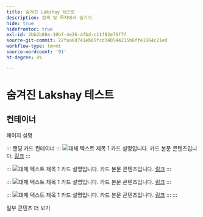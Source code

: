```yaml
---
title: 숨겨진 Lakshay 테스트
description: 검색 및 목차에서 숨기기
hide: true
hidefromtoc: true
exl-id: 2bb2b88e-10bf-4e26-afbd-c11f82e76f7f
source-git-commit: 22faa6d741eb65fcd340544215b6ffe1864c21ed
workflow-type: tm+mt
source-wordcount: '91'
ht-degree: 8%

---
```


# 숨겨진 Lakshay 테스트

## 컨테이너

페이지 설명

::: 랜딩 카드 컨테이너
:::
![대체 텍스트](https://experienceleague.adobe.com/en/docs/experience-manager-sites-optimizer/content/media_1173e9b57de6809d27fd2ccd8809bd5cee2437e3d.png?width=2000&amp;format=webply&amp;optimize=medium&amp;lang=en)
제목 1
카드 설명입니다.
카드 본문 콘텐츠입니다.
[링크](https://www.google.com)
:::

:::
![대체 텍스트](https://experienceleague.adobe.com/en/docs/experience-manager-sites-optimizer/content/media_1173e9b57de6809d27fd2ccd8809bd5cee2437e3d.png?width=2000&amp;format=webply&amp;optimize=medium&amp;lang=en)
제목 1
카드 설명입니다.
카드 본문 콘텐츠입니다.
[링크](https://www.google.com)
:::

:::
![대체 텍스트](https://experienceleague.adobe.com/en/docs/experience-manager-sites-optimizer/content/media_1173e9b57de6809d27fd2ccd8809bd5cee2437e3d.png?width=2000&amp;format=webply&amp;optimize=medium&amp;lang=en)
제목 1
카드 설명입니다.
카드 본문 콘텐츠입니다.
[링크](https://www.google.com)
:::

:::
![대체 텍스트](https://experienceleague.adobe.com/en/docs/experience-manager-sites-optimizer/content/media_1173e9b57de6809d27fd2ccd8809bd5cee2437e3d.png?width=2000&amp;format=webply&amp;optimize=medium&amp;lang=en)
제목 1
카드 설명입니다.
카드 본문 콘텐츠입니다.
[링크](https://www.google.com)
:::
:::

일부 콘텐츠 더 보기
